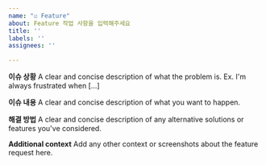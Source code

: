 ```yaml
---
name: "☑ Feature"
about: Feature 작업 사항을 입력해주세요
title: ''
labels: ''
assignees: ''

---
```


**이슈 상황**
A clear and concise description of what the problem is. Ex. I'm always frustrated when [...]

**이슈 내용**
A clear and concise description of what you want to happen.

**해결 방법**
A clear and concise description of any alternative solutions or features you've considered.

**Additional context**
Add any other context or screenshots about the feature request here.
